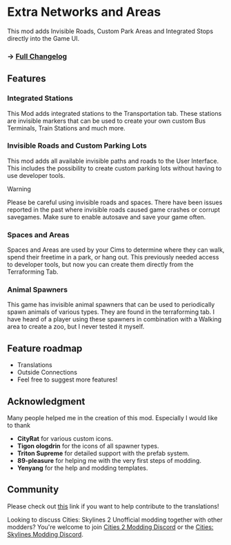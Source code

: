 # Extra Networks and Areas
This mod adds Invisible Roads, Custom Park Areas and Integrated Stops directly into the Game UI.

### -> [Full Changelog](https://github.com/kosch104/ExtraNetworksAndAreas/blob/main/CHANGELOG.md)

## Features
### Integrated Stations
This Mod adds integrated stations to the Transportation tab. These stations are invisible markers that can be used to create your own custom Bus Terminals, Train Stations and much more.

### Invisible Roads and Custom Parking Lots
This mod adds all available invisible paths and roads to the User Interface. This includes the possibility to create custom parking lots without having to use developer tools.

> [!WARNING]
> Please be careful using invisible roads and spaces. There have been issues reported in the past where invisible roads caused game crashes or corrupt savegames. Make sure to enable autosave and save your game often.

### Spaces and Areas
Spaces and Areas are used by your Cims to determine where they can walk, spend their freetime in a park, or hang out. This previously needed access to developer tools, but now you can create them directly from the Terraforming Tab.

### Animal Spawners
This game has invisible animal spawners that can be used to periodically spawn animals of various types. They are found in the terraforming tab. I have heard of a player using these spawners in combination with a Walking area to create a zoo, but I never tested it myself.

## Feature roadmap
- Translations
- Outside Connections
- Feel free to suggest more features!

## Acknowledgment
Many people helped me in the creation of this mod. Especially I would like to thank
* **CityRat** for various custom icons.
* **Tigon ologdrin** for the icons of all spawner types.
* **Triton Supreme** for detailed support with the prefab system.
* **89-pleasure** for helping me with the very first steps of modding.
* **Yenyang** for the help and modding templates.

## Community
Please check out [this](https://crowdin.com/project/csl2-mod-extra-networks-and-ar) link if you want to help contribute to the translations!

Looking to discuss Cities: Skylines 2 Unofficial modding together with other modders? You're welcome to join [Cities 2 Modding Discord](https://discord.gg/vd7HXnpPJf) or the [Cities: Skylines Modding Discord](https://discord.gg/27CVdGFA47).
